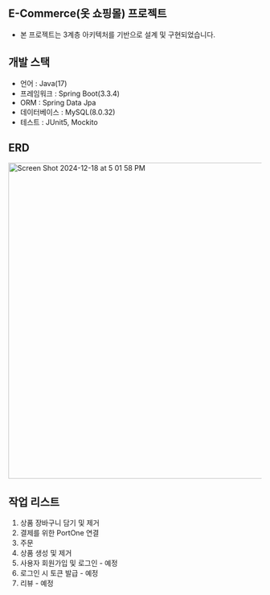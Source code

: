 ## E-Commerce(옷 쇼핑몰) 프로젝트
- 본 프로젝트는 3계층 아키텍처를 기반으로 설계 및 구현되었습니다.

## 개발 스택
- 언어 : Java(17)
- 프레임워크 : Spring Boot(3.3.4)
- ORM : Spring Data Jpa
- 데이터베이스 : MySQL(8.0.32)
- 테스트 : JUnit5, Mockito

## ERD
<img width="628" alt="Screen Shot 2024-12-18 at 5 01 58 PM" src="https://github.com/user-attachments/assets/6d1eff05-27c9-4a97-acaf-2385c2e76052" />

## 작업 리스트
1. 상품 장바구니 담기 및 제거
2. 결제를 위한 PortOne 연결
3. 주문 
4. 상품 생성 및 제거
5. 사용자 회원가입 및 로그인 - 예정
6. 로그인 시 토큰 발급 - 예정
7. 리뷰 - 예정
